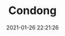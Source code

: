 ---
id_post: 8
title: "Condong"
date: 2021-01-26 22:21:26
description: 'Menundung hati meredup.'
image: 'https://i.postimg.cc/fRwyvtF7/IMG-20201114-175514.jpg'
categories: fauvisme
artist: 'Gallery teplok.id'
instagram: 'dian_djoyo'
---